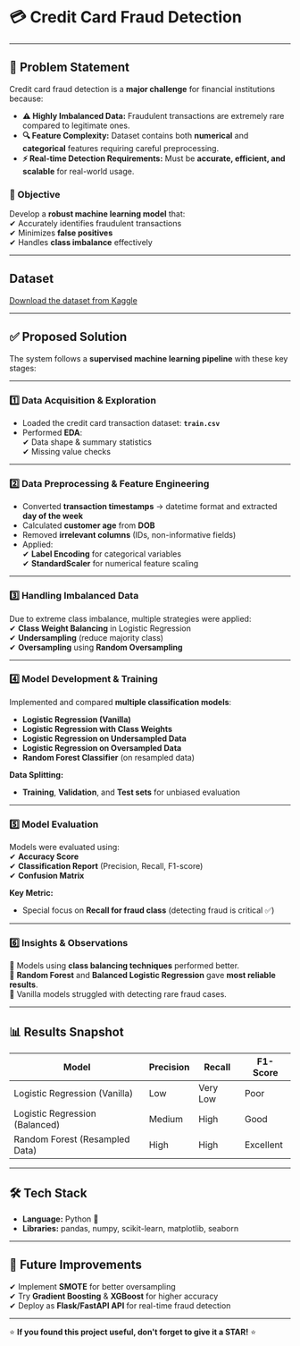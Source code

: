 # 💳 Credit Card Fraud Detection

---

## 📌 Problem Statement

Credit card fraud detection is a **major challenge** for financial institutions because:  

- **⚠ Highly Imbalanced Data:** Fraudulent transactions are extremely rare compared to legitimate ones.  
- **🔍 Feature Complexity:** Dataset contains both **numerical** and **categorical** features requiring careful preprocessing.  
- **⚡ Real-time Detection Requirements:** Must be **accurate, efficient, and scalable** for real-world usage.  

### 🎯 Objective  
Develop a **robust machine learning model** that:  
✔ Accurately identifies fraudulent transactions  
✔ Minimizes **false positives**  
✔ Handles **class imbalance** effectively  

---

## Dataset
[Download the dataset from Kaggle](https://www.kaggle.com/datasets/ajkj04/ccfd-dataset)

---

## ✅ Proposed Solution

The system follows a **supervised machine learning pipeline** with these key stages:

---

### **1️⃣ Data Acquisition & Exploration**
- Loaded the credit card transaction dataset: **`train.csv`**  
- Performed **EDA**:  
  ✔ Data shape & summary statistics  
  ✔ Missing value checks  

---

### **2️⃣ Data Preprocessing & Feature Engineering**
- Converted **transaction timestamps** → datetime format and extracted **day of the week**  
- Calculated **customer age** from **DOB**  
- Removed **irrelevant columns** (IDs, non-informative fields)  
- Applied:  
  ✔ **Label Encoding** for categorical variables  
  ✔ **StandardScaler** for numerical feature scaling  

---

### **3️⃣ Handling Imbalanced Data**
Due to extreme class imbalance, multiple strategies were applied:  
✔ **Class Weight Balancing** in Logistic Regression  
✔ **Undersampling** (reduce majority class)  
✔ **Oversampling** using **Random Oversampling**  

---

### **4️⃣ Model Development & Training**
Implemented and compared **multiple classification models**:  
- **Logistic Regression (Vanilla)**  
- **Logistic Regression with Class Weights**  
- **Logistic Regression on Undersampled Data**  
- **Logistic Regression on Oversampled Data**  
- **Random Forest Classifier** (on resampled data)  

**Data Splitting:**  
- **Training**, **Validation**, and **Test sets** for unbiased evaluation  

---

### **5️⃣ Model Evaluation**
Models were evaluated using:  
✔ **Accuracy Score**  
✔ **Classification Report** (Precision, Recall, F1-score)  
✔ **Confusion Matrix**  

**Key Metric:**  
- Special focus on **Recall for fraud class** (detecting fraud is critical ✅)  

---

### **6️⃣ Insights & Observations**
📌 Models using **class balancing techniques** performed better.  
📌 **Random Forest** and **Balanced Logistic Regression** gave **most reliable results**.  
📌 Vanilla models struggled with detecting rare fraud cases.  

---

## 📊 Results Snapshot
| Model                                  | Precision | Recall | F1-Score |
|---------------------------------------|-----------|--------|----------|
| Logistic Regression (Vanilla)        | Low       | Very Low | Poor     |
| Logistic Regression (Balanced)       | Medium    | High   | Good     |
| Random Forest (Resampled Data)       | High      | High   | Excellent |

---

## 🛠 Tech Stack
- **Language:** Python 🐍  
- **Libraries:** pandas, numpy, scikit-learn, matplotlib, seaborn  

---

## 🚀 Future Improvements
✔ Implement **SMOTE** for better oversampling  
✔ Try **Gradient Boosting** & **XGBoost** for higher accuracy  
✔ Deploy as **Flask/FastAPI API** for real-time fraud detection  

---

⭐ **If you found this project useful, don't forget to give it a STAR!** ⭐
